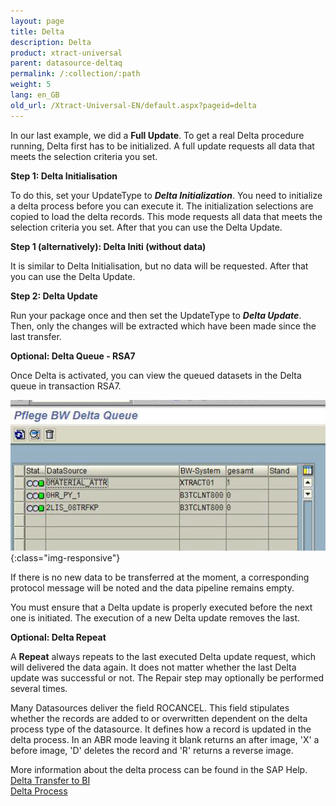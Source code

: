 ```yaml
---
layout: page
title: Delta
description: Delta
product: xtract-universal
parent: datasource-deltaq
permalink: /:collection/:path
weight: 5
lang: en_GB
old_url: /Xtract-Universal-EN/default.aspx?pageid=delta
---
```


In our last example, we did a **Full Update**. To get a real Delta procedure running, Delta first has to be initialized. 
A full update requests all data that meets the selection criteria you set.


**Step 1: Delta Initialisation** 

To do this, set your UpdateType to ***Delta Initialization***. 
You need to initialize a delta process before you can execute it. The initialization selections are copied to load the delta records.
This mode requests all data that meets the selection criteria you set.
After that you can use the Delta Update.


**Step 1 (alternatively): Delta Initi (without data)**

It is similar to Delta Initialisation, but no data will be requested. 
After that you can use the Delta Update.


**Step 2: Delta Update** 

Run your package once and then set the UpdateType to ***Delta Update***. Then, only the changes will be extracted which have been made since the last transfer.

**Optional: Delta Queue - RSA7** 

Once Delta is activated, you can view the queued datasets in the Delta queue in transaction RSA7.

![Delta](/img/content/Delta.png){:class="img-responsive"}

If there is no new data to be transferred at the moment, a corresponding protocol message will be noted and the data pipeline remains empty.

You must ensure that a Delta update is properly executed before the next one is initiated. The execution of a new Delta update removes the last. 

**Optional: Delta Repeat** 

A **Repeat** always repeats to the last executed Delta update request, which will delivered the data again. It does not matter whether the last Delta update was successful or not. The Repair step may optionally be performed several times.

Many Datasources deliver the field ROCANCEL. This field stipulates whether the records are added to or overwritten dependent on the delta process type of the datasource. It defines how a record is updated in the delta process. In an ABR mode leaving it blank returns an after image, 'X' a before image, 'D' deletes the record and 'R' returns a reverse image.


More information about the delta process can be found in the SAP Help. <br>
[Delta Transfer to BI]()<br>
[Delta Process]()
